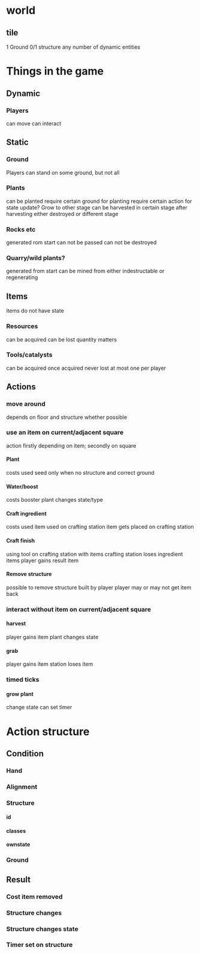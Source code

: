 
# world

## tile
1 Ground
0/1 structure
any number of dynamic entities

# Things in the game

## Dynamic

### Players
can move
can interact


## Static

### Ground
Players can stand on some ground, but not all

### Plants
can be planted
require certain ground for planting
require certain action for state update?
Grow to other stage
can be harvested in certain stage
after harvesting either destroyed or different stage

### Rocks etc
generated rom start
can not be passed
can not be destroyed

### Quarry/wild plants?
generated from start
can be mined from
either indestructable or regenerating

## Items

items do not have state

### Resources
can be acquired
can be lost
quantity matters

### Tools/catalysts
can be acquired
once acquired never lost
at most one per player


## Actions

### move around
depends on floor and structure whether possible

### use an item on current/adjacent square
action firstly depending on item; secondly on square

#### Plant
costs used seed
only when no structure and correct ground

#### Water/boost
costs booster
plant changes state/type

#### Craft ingredient
costs used item
used on crafting station
item gets placed on crafting station

#### Craft finish
using tool on crafting station with items
crafting station loses ingredient items
player gains result item

#### Remove structure
possible to remove structure built by player
player may or may not get item back

### interact without item on current/adjacent square

#### harvest
player gains item
plant changes state

#### grab
player gains item
station loses item

### timed ticks
#### grow plant
change state
can set timer




# Action structure

## Condition
### Hand
### Alignment
### Structure
#### id
#### classes
#### ownstate
### Ground

## Result
### Cost item removed
### Structure changes
### Structure changes state
### Timer set on structure
